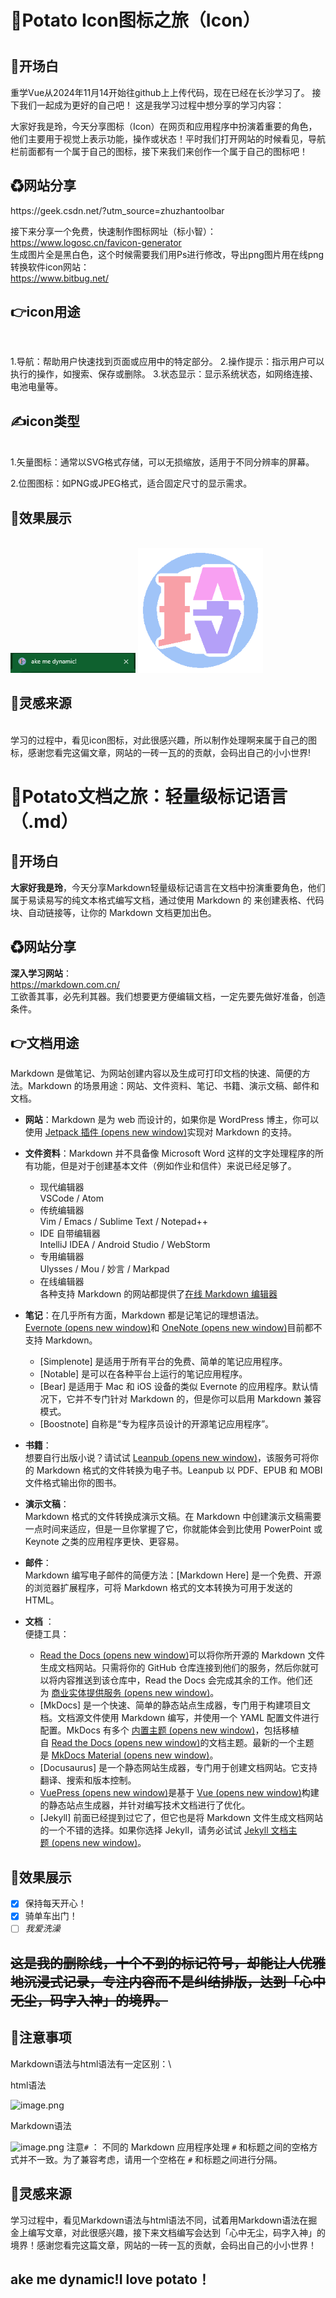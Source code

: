 <h1>🥔Potato Icon图标之旅（Icon）<h1>
<h2>👏开场白</h2>
  重学Vue从2024年11月14开始往github上上传代码，现在已经在长沙学习了。
  接下我们一起成为更好的自己吧！
  这是我学习过程中想分享的学习内容：

  
大家好我是玲，今天分享图标（Icon）在网页和应用程序中扮演着重要的角色，他们主要用于视觉上表示功能，操作或状态！平时我们打开网站的时候看见，导航栏前面都有一个属于自己的图标，接下来我们来创作一个属于自己的图标吧！
<h2>♻网站分享</h2>https://geek.csdn.net/?utm_source=zhuzhantoolbar

接下来分享一个免费，快速制作图标网址（标小智）：
https://www.logosc.cn/favicon-generator</br>
生成图片全是黑白色，这个时候需要我们用Ps进行修改，导出png图片用在线png转换软件icon网站：</br>
https://www.bitbug.net/
<h2>👉icon用途</h2></br>

1.导航：帮助用户快速找到页面或应用中的特定部分。
2.操作提示：指示用户可以执行的操作，如搜索、保存或删除。
3.状态显示：显示系统状态，如网络连接、电池电量等。

<h2>✍icon类型</h2></br>
1.矢量图标：通常以SVG格式存储，可以无损缩放，适用于不同分辨率的屏幕。

2.位图图标：如PNG或JPEG格式，适合固定尺寸的显示需求。

<h2>👀效果展示</h2></br>
<img src='https://github.com/704214661/Vue/blob/main/ame.png' width='200'>
<img src='https://github.com/704214661/Vue/blob/main/favicon.png' width='200'>


<h2>🌟灵感来源</h2></br>
学习的过程中，看见icon图标，对此很感兴趣，所以制作处理啊来属于自己的图标，感谢您看完这偏文章，网站的一砖一瓦的的贡献，会码出自己的小小世界!

# 🥔Potato文档之旅：轻量级标记语言（.md）

## 👏开场白

**大家好我是玲**，今天分享Markdown轻量级标记语言在文档中扮演重要角色，他们属于易读易写的纯文本格式编写文档，通过使用 Markdown 的 来创建表格、代码块、自动链接等，让你的 Markdown 文档更加出色。

## ♻网站分享

**深入学习网站**：\
<https://markdown.com.cn/> \
工欲善其事，必先利其器。我们想要更方便编辑文档，一定先要先做好准备，创造条件。

## 👉文档用途

Markdown 是做笔记、为网站创建内容以及生成可打印文档的快速、简便的方法。Markdown 的场景用途：网站、文件资料、笔记、书籍、演示文稿、邮件和文档。

*   **网站**：Markdown 是为 web 而设计的，如果你是 WordPress 博主，你可以使用 [Jetpack 插件 (opens new window)](https://jetpack.com/support/markdown/)实现对 Markdown 的支持。

*   **文件资料**：Markdown 并不具备像 Microsoft Word 这样的文字处理程序的所有功能，但是对于创建基本文件（例如作业和信件）来说已经足够了。
    *   现代编辑器\
        VSCode / Atom
    *   传统编辑器\
        Vim / Emacs / Sublime Text / Notepad++
    *   IDE 自带编辑器\
        IntelliJ IDEA / Android Studio / WebStorm
    *   专用编辑器\
        Ulysses / Mou / 妙言 / Markpad
    *   在线编辑器\
        各种支持 Markdown 的网站都提供了[在线 Markdown 编辑器](https://markdown.com.cn/editor/)

*   **笔记**：在几乎所有方面，Markdown 都是记笔记的理想语法。[Evernote (opens new window)](https://evernote.com/)和 [OneNote (opens new window)](https://www.onenote.com/)目前都不支持 Markdown。
    *   \[Simplenote] 是适用于所有平台的免费、简单的笔记应用程序。
    *   \[Notable] 是可以在各种平台上运行的笔记应用程序。
    *   \[Bear] 是适用于 Mac 和 iOS 设备的类似 Evernote 的应用程序。默认情况下，它并不专门针对 Markdown 的，但是你可以启用 Markdown 兼容模式。
    *   \[Boostnote] 自称是“专为程序员设计的开源笔记应用程序”。

*   **书籍**：\
    想要自行出版小说？请试试 [Leanpub (opens new window)](https://leanpub.com/)，该服务可将你的 Markdown 格式的文件转换为电子书。Leanpub 以 PDF、EPUB 和 MOBI 文件格式输出你的图书。

*   **演示文稿**：\
    Markdown 格式的文件转换成演示文稿。在 Markdown 中创建演示文稿需要一点时间来适应，但是一旦你掌握了它，你就能体会到比使用 PowerPoint 或 Keynote 之类的应用程序更快、更容易。

*   **邮件**：\
    Markdown 编写电子邮件的简便方法：\[Markdown Here] 是一个免费、开源的浏览器扩展程序，可将 Markdown 格式的文本转换为可用于发送的 HTML。

*   **文档** ：\
    便捷工具：

    *   [Read the Docs (opens new window)](https://readthedocs.org/)可以将你所开源的 Markdown 文件生成文档网站。只需将你的 GitHub 仓库连接到他们的服务，然后你就可以将内容推送到该仓库中，Read the Docs 会完成其余的工作。他们还为 [商业实体提供服务 (opens new window)](https://readthedocs.com/)。
    *   \[MkDocs] 是一个快速、简单的静态站点生成器，专门用于构建项目文档。文档源文件使用 Markdown 编写，并使用一个 YAML 配置文件进行配置。MkDocs 有多个 [内置主题 (opens new window)](https://www.mkdocs.org/user-guide/styling-your-docs/)，包括移植自 [Read the Docs (opens new window)](https://readthedocs.org/)的文档主题。最新的一个主题是 [MkDocs Material (opens new window)](https://squidfunk.github.io/mkdocs-material/)。
    *   \[Docusaurus] 是一个静态网站生成器，专门用于创建文档网站。它支持翻译、搜索和版本控制。
    *   [VuePress (opens new window)](https://vuepress.vuejs.org/)是基于 [Vue (opens new window)](https://vuejs.org/)构建的静态站点生成器，并针对编写技术文档进行了优化。
    *   \[Jekyll] 前面已经提到过它了，但它也是将 Markdown 文件生成文档网站的一个不错的选择。如果你选择 Jekyll，请务必试试 [Jekyll 文档主题 (opens new window)](https://idratherbewriting.com/documentation-theme-jekyll/)。

## 👀效果展示

*   [x] 保持每天开心！
*   [x] 骑单车出门！
*   [ ] *我爱洗澡*

## ~~这是我的删除线，十个不到的标记符号，却能让人**优雅地沉浸式记录，专注内容而不是纠结排版**，达到「心中无尘，码字入神」的境界。~~

## 🍗注意事项

Markdown语法与html语法有一定区别：\\

html语法

![image.png](https://p0-xtjj-private.juejin.cn/tos-cn-i-73owjymdk6/d4b98dde00154bcea6c1db6f413011ab~tplv-73owjymdk6-jj-mark-v1:0:0:0:0:5o6Y6YeR5oqA5pyv56S-5Yy6IEAgV2FybQ==:q75.awebp?policy=eyJ2bSI6MywidWlkIjoiMTMyNDAyMDc3NzY1Mjc4In0%3D&rk3s=f64ab15b&x-orig-authkey=f32326d3454f2ac7e96d3d06cdbb035152127018&x-orig-expires=1732247849&x-orig-sign=czpdUZoFSe3UjZKtSLAF%2Fb7iepg%3D)

Markdown语法

![image.png](https://p0-xtjj-private.juejin.cn/tos-cn-i-73owjymdk6/13356aac65f84cff83996cdfb99ae06d~tplv-73owjymdk6-jj-mark-v1:0:0:0:0:5o6Y6YeR5oqA5pyv56S-5Yy6IEAgV2FybQ==:q75.awebp?policy=eyJ2bSI6MywidWlkIjoiMTMyNDAyMDc3NzY1Mjc4In0%3D&rk3s=f64ab15b&x-orig-authkey=f32326d3454f2ac7e96d3d06cdbb035152127018&x-orig-expires=1732247849&x-orig-sign=3oz7KDIJEWrWPDWMqPrM39QYvqU%3D)
注意`#` ：
不同的 Markdown 应用程序处理 `#` 和标题之间的空格方式并不一致。为了兼容考虑，请用一个空格在 `#` 和标题之间进行分隔。

## 🌟灵感来源

学习过程中，看见Markdown语法与html语法不同，试着用Markdown语法在掘金上编写文章，对此很感兴趣，接下来文档编写会达到「心中无尘，码字入神」的境界！感谢您看完这篇文章，网站的一砖一瓦的贡献，会码出自己的小小世界！

## ake me dynamic!I love potato！
